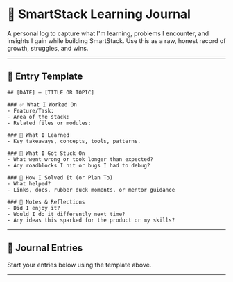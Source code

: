 # 📘 SmartStack Learning Journal

A personal log to capture what I'm learning, problems I encounter, and insights I gain while building SmartStack. Use this as a raw, honest record of growth, struggles, and wins.

---

## 📅 Entry Template

```
## [DATE] – [TITLE OR TOPIC]

### ✅ What I Worked On
- Feature/Task:
- Area of the stack:
- Related files or modules:

### 🤔 What I Learned
- Key takeaways, concepts, tools, patterns.

### 🐛 What I Got Stuck On
- What went wrong or took longer than expected?
- Any roadblocks I hit or bugs I had to debug?

### 🔎 How I Solved It (or Plan To)
- What helped?
- Links, docs, rubber duck moments, or mentor guidance

### 💭 Notes & Reflections
- Did I enjoy it?
- Would I do it differently next time?
- Any ideas this sparked for the product or my skills?
```

---

## 🧠 Journal Entries

Start your entries below using the template above.

---